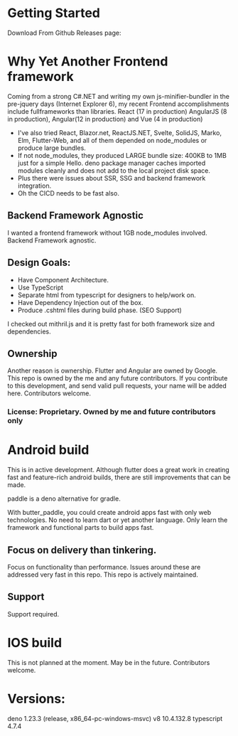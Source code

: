 # Getting Started

Download From Github Releases page:

# Why Yet Another Frontend framework

Coming from a strong C#.NET and writing my own js-minifier-bundler in the pre-jquery days (Internet Explorer 6), my recent Frontend accomplishments include fullframeworks than libraries. React (17 in production) AngularJS (8 in production), Angular(12 in production) and Vue (4 in production)
- I've also tried React, Blazor.net, ReactJS.NET, Svelte, SolidJS, Marko, Elm, Flutter-Web, and all of them depended on node_modules or produce large bundles.
- If not node_modules, they produced LARGE bundle size: 400KB to 1MB just for a simple Hello. deno package manager caches imported modules cleanly and does not add to the local project disk space.
- Plus there were issues about SSR, SSG and backend framework integration.
- Oh the CICD needs to be fast also.

## Backend Framework Agnostic
I wanted a frontend framework without 1GB node_modules involved.  Backend Framework agnostic.

Design Goals:
--
+ Have Component Architecture.
+ Use TypeScript
+ Separate html from typescript for designers to help/work on.
+ Have Dependency Injection out of the box.
+ Produce .cshtml files during build phase. (SEO Support)

I checked out mithril.js and it is pretty fast for both framework size and dependencies.

Ownership
--
Another reason is ownership. Flutter and Angular are owned by Google.  This repo is owned by the me and any future contributors. If you contribute to this development, and send valid pull requests, your name will be added here.  Contributors welcome.

### License: Proprietary. Owned by me and future contributors only

# Android build
This is in active development.  Although flutter does a great work in creating fast and feature-rich android builds, there are still improvements that can be made.

paddle is a deno alternative for gradle.

With butter_paddle, you could create android apps fast with only web technologies.  No need to learn dart or yet another language.  Only learn the framework and functional parts to build apps fast.

## Focus on delivery than tinkering.
Focus on functionality than performance.  Issues around these are addressed very fast in this repo.  This repo is actively maintained.

## Support
Support required.

# IOS build
This is not planned at the moment.  May be in the future. Contributors welcome.

# Versions:
deno 1.23.3 (release, x86_64-pc-windows-msvc)
v8 10.4.132.8
typescript 4.7.4
